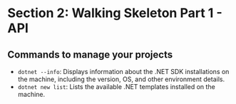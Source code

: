 # Section 2: Walking Skeleton Part 1 - API

## Commands to manage your projects
- `dotnet --info`: Displays information about the .NET SDK installations on the machine, including the version, OS, and other environment details.
- `dotnet new list`: Lists the available .NET templates installed on the machine.
